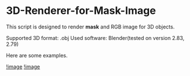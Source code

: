 # 3D-Renderer-for-Mask-Image
This script is designed to render **mask** and RGB image for 3D objects.

Supported 3D format: .obj
Used software: Blender(tested on version 2.83, 2.79)

Here are some examples.

[!image](https://github.com/XiangyuSu611/3D-Renderer-for-Mask-Image/blob/main/ADE_val_00000631.jpg)
[!image](https://github.com/XiangyuSu611/3D-Renderer-for-Mask-Image/blob/main/ADE_val_00000631.png)
